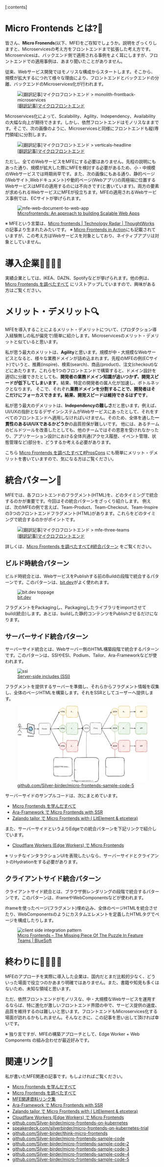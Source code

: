 <!-- 
title: [覚書] Micro Frontends 📚
date: 2020-11-19T00:00:00+09:00
draft: false
description: 
image: 
icon: 😎
-->

[:contents]

# Micro Frontends とは?🤔
皆さん、**Micro Fronends**(以下、MFE)をご存知でしょうか。説明をざっくりしますと、Microservicesの考え方をフロントエンドまで拡張した考え方です。Microservicesは、バックエンド側で適用される事例をよく耳にしますが、フロントエンドでの適用事例は、あまり聞いたことがありません。

従来、Webサービス開発ではモノリスな構成からスタートします。そこから、規模が拡大するにつれて様々な理由により、フロントエンドとバックエンドの分離、バックエンドのMicroservices化が行われます。

<figure title="[翻訳記事]マイクロフロントエンド > monolith-frontback-microservices">
<img alt="[翻訳記事]マイクロフロントエンド > monolith-frontback-microservices" src="https://micro-frontends-japanese.org/resources/monolith-frontback-microservices.png">
<figcaption><a href="https://micro-frontends-japanese.org/">[翻訳記事]マイクロフロントエンド</a></figcaption>
</figure>

Microservices化によって、Scalability、Agility、Independency、Availabilityの大幅な向上が期待できます。しかし、依然フロントエンドはモノリスなままです。そこで、次の画像のように、Microservicesと同様にフロントエンドも縦(専門領域)に分割します。

<figure title="[翻訳記事]マイクロフロントエンド > verticals-headline">
<img alt="[翻訳記事]マイクロフロントエンド > verticals-headline" src="https://micro-frontends-japanese.org/resources/verticals-headline.png">
<figcaption><a href="https://micro-frontends-japanese.org/">[翻訳記事]マイクロフロントエンド</a></figcaption>
</figure>

ただし、全てのWebサービスをMFEにする必要はありません。先程の説明にもあった通り、規模が拡大した際にMFEを検討する必要があるため、小・中規模のWebサービスでは時期尚早です。また、次の画像にもある通り、静的ページ(Webサイト,Webドキュメント)や動的ページ(Webアプリ)の両極端に位置するWebサービスはMFEの適用するのには不向きです(と書いています)。両方の要素が求められるWebサービスにMFEが役立ちます。MFEの適用されるWebサービス事例では、ECサイトが挙げられます。

<figure title="mfe-web-document-to-web-app">
<img alt="mfe-web-document-to-web-app" src="https://res.cloudinary.com/silverbirder/image/upload/v1613832627/silver-birder.github.io/blog/mfe-web-document-to-web-app.png">
<figcaption><a href="https://www.linkedin.com/pulse/microfrontends-approach-building-scalable-web-apps-vinci-rufus">Microfrontends: An approach to building Scalable Web Apps</a></figcaption>
</figure>

※ MFEという言葉は、[Micro frontends | Technology Radar | ThoughtWorks](https://www.thoughtworks.com/radar/techniques/micro-frontends) の記事より生まれたみたいです。
※ [Micro Frontends in Action](https://www.manning.com/books/micro-frontends-in-action)にも記載されていますが、この考え方はWebサービスを対象としており、ネイティブアプリは対象としていません。

# 導入企業👨‍💼👩‍💼
実績企業としては、IKEA、DAZN、Spotifyなどが挙げられます。他の例は、[Micro Frontends を調べたすべて](BASE_URL/blog/contents/think_micro_frontends) にリストアップしていますので、興味がある方はご覧ください。

# メリット・デメリット🔍
MFEを導入することによるメリット・デメリットについて、(プロダクション導入経験無しの私が偏見で)簡単に紹介します。Microservicesのメリット・デメリットと似ていると思います。

私が思う最大のメリットは、**Agility**と思います。規模が中・大規模なWebサービスとなると、様々な業務ドメインが詰め込まれます。先程のMFEの例(ECサイト)でいうと、推薦(inspire)、検索(search)、商品(product)、注文(checkout)などにあたります。これらを1つのフロントエンドで構築すると、ドメイン設計を適切に分離できたとしても、**開発者の業務ドメイン知識が追いつかず、開発スピードが低下してしまいます**。結果、特定の開発者の属人化が加速し、ボトルネックとなります。
そこで、それぞれ**業務ドメインを分割することで、開発者はそこだけにフォーカスできます。結果、開発スピードは維持できるはずです**。

私が思う最大のデメリットは、**Independencyの難しさ**だと思います。例えば、UI/UXの指針となるデザインシステムがWebサービスにあったとして、それをすべてのフロントエンドへ適用しなければいけません。そのため、全体を通した**一貫性のあるUI/UXであるかどうか**の品質担保が難しいです。
他には、あるチームのビルドツールを改善したとしても、他のチームではその恩恵を受けれなかったり、アプリケーション設計における全体共通(アクセス履歴、イベント管理、状態管理など)部分を、どうするか考える必要があります。

こちら [Micro Frontends を調べたすべて#ProsCons](BASE_URL/blog/contents/think_micro_frontends#proscons) にも簡単にメリット・デメリットを書いていますので、気になる方はご覧ください。

# 統合パターン🔮
MFEでは、各フロントエンドのフラグメント(HTML)を、どのタイミングで統合するのかが重要です。今回はその統合パターンをざっくり紹介します。
例えば、次のMFEの例で言えば、Team-Product、Team-Checkout、Team-Inspireの3つのフロントエンドフラグメント(HTML)があります。これらをどのタイミングで統合するのかがポイントです。

<figure title="[翻訳記事]マイクロフロントエンド > mfe-three-teams">
<img alt="[翻訳記事]マイクロフロントエンド > mfe-three-teams" src="https://micro-frontends-japanese.org/resources/three-teams.png">
<figcaption><a href="https://micro-frontends-japanese.org/">[翻訳記事]マイクロフロントエンド</a></figcaption>
</figure>

詳しくは、[Micro Frontends を調べたすべて#統合パターン](BASE_URL/blog/contents/think_micro_frontends#統合パターン) をご覧ください。

## ビルド時統合パターン
ビルド時統合とは、WebサービスをPublishする前のBuildの段階で統合するパターンです。このパターンは、[bit.dev](https://bit.dev)がよく使われます。

<figure title="bit.dev toppage">
<img alt="bit.dev toppage" src="https://storage.googleapis.com/zenn-user-upload/e74w0sjnj1r0zpzvd5xfvsk7k1bd">
<figcaption><a href="https://bit.dev/">bit.dev</a></figcaption>
</figure>

フラグメントをPackagingし、Packagingしたライブラリをimportさせてbuild(統合)します。あとは、buildした静的コンテンツをPublishさせるだけになります。

## サーバーサイド統合パターン
サーバーサイド統合とは、Webサーバー側のHTML構築段階で統合するパターンです。このパターンは、SSIやESI、Podium、Tailor、Ara-Frameworkなどが使われます。

<figure title="ssi">
<img alt="ssi" src="https://www.st-andrews.ac.uk/itsnew/web/images/ssi1.jpg">
<figcaption><a href="https://www.st-andrews.ac.uk/itsnew/web/ssi/index.shtml">Server-side includes (SSI)</a></figcaption>
</figure>

フラグメントを提供するサーバーを準備し、それらからフラグメント情報を収集し、全体のページHTMLを構築します。それをSSRとしてユーザーへ提供します。

<figure title="cloudflare-worker">
<img alt="cloudflare-worker" src="https://raw.githubusercontent.com/Silver-birder/micro-frontends-sample-code-5/f3c20954e6196cb578cd16caaf5999e07306fb51/overview.svg">
<figcaption><a href="https://github.com/Silver-birder/micro-frontends-sample-code-5">github.com/Silver-birder/micro-frontends-sample-code-5</a></figcaption>
</figure>

サーバーサイドのサンプルコードは、次にまとめています。

* [Micro Frontends を学んだすべて](BASE_URL/blog/contents/microfrontends)
* [Ara-Framework で Micro Frontends with SSR](BASE_URL/blog/contents/ara-framework)
* [Zalando tailor で Micro Frontends with ( LitElement & etcetera)](BASE_URL/blog/contents/tailor)

また、サーバーサイドというよりEdgeでの統合パターンを下記リンクで紹介しています。

* [Cloudflare Workers (Edge Workers) で Micro Frontends](BASE_URL/blog/contents/cloudflare_workers_mfe)

※ リッチなインタラクションUIを表現したいなら、サーバーサイドとクライアントのHydrationをする必要があります。

## クライアントサイド統合パターン
クライアントサイド統合とは、ブラウザ側レンダリングの段階で統合するパターンです。このパターンは、iframeやWebComponentsなどが使われます。

iframeを使ったページ(フラグメント)埋め込み、全体のページHTMLを統合させたり、WebComponentsのようにカスタムエレメントを定義したHTMLタグでページを構成したりします。

<figure title="client side integration pattern">
<img alt="client side integration pattern" src="https://bluesoft.com/wp-content/uploads/2020/04/Micro-Frontends-11.jpg">
<figcaption><a href="https://bluesoft.com/micro-frontends-the-missing-piece-of-the-puzzle-in-feature-teams/">Micro Frontends – The Missing Piece Of The Puzzle In Feature Teams | BlueSoft</a></figcaption>
</figure>

# 終わりに👨‍💻👩‍💻
MFEのアプローチを実際に導入した企業は、国内だとまだ比較的少なく、どういった場面で役立つのかあまり明確ではありません。また、書籍や知見も多くはないため、未知な領域と思います。

ただ、依然フロントエンドがモノリスな、中・大規模なWebサービスを運用するならば、特に進化が激しいフロントエンド界隈の中で、サービス提供の速度、品質を維持するのは難しいと思います。フロントエンドもMicroservices化する場面が訪れるかもしれません。そんなときに、この記事を思い出して頂ければ幸いです。

※ 独り言ですが、MFEの構築アプローチとして、Edge Worker + Web Components の組み合わせが最近好みです。 

# 関連リンク🔗
私が書いたMFE関連の記事です。もしよければご覧ください。

* [Micro Frontends を学んだすべて](BASE_URL/blog/contents/microfrontends)
* [Micro Frontends を調べたすべて](BASE_URL/blog/contents/think_micro_frontends)
* [MFE関連資料リンク集](https://github.com/Silver-birder/think-micro-frontends/blob/master/research/docs/read.md)
* [Ara-Framework で Micro Frontends with SSR](BASE_URL/blog/contents/ara-framework)
* [Zalando tailor で Micro Frontends with ( LitElement & etcetera)](BASE_URL/blog/contents/tailor)
* [Cloudflare Workers (Edge Workers) で Micro Frontends](BASE_URL/blog/contents/cloudflare_workers_mfe)
* [github.com/Silver-birder/micro-frontends-on-kubernetes](https://github.com/Silver-birder/micro-frontends-on-kubernetes)
* [speakerdeck.com/silverbirder/micro-frontends-on-kubernetes-trial](https://speakerdeck.com/silverbirder/micro-frontends-on-kubernetes-trial)
* [github.com/Silver-birder/think-micro-frontends](https://github.com/Silver-birder/think-micro-frontends)
* [github.com/Silver-birder/micro-frontends-sample-code](https://github.com/Silver-birder/micro-frontends-sample-code)
* [github.com/Silver-birder/micro-frontends-sample-code-2](https://github.com/Silver-birder/micro-frontends-sample-code-2)
* [github.com/Silver-birder/micro-frontends-sample-code-3](https://github.com/Silver-birder/micro-frontends-sample-code-3)
* [github.com/Silver-birder/micro-frontends-sample-code-4](https://github.com/Silver-birder/micro-frontends-sample-code-4)
* [github.com/Silver-birder/micro-frontends-sample-code-5](https://github.com/Silver-birder/micro-frontends-sample-code-5)
